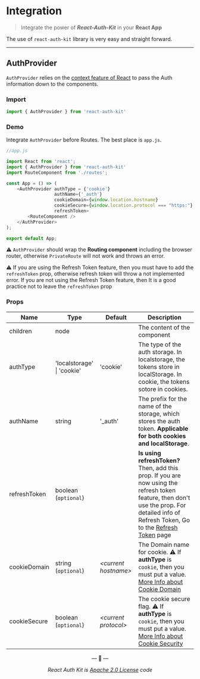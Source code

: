 # Integration

> Integrate the power of _**React-Auth-Kit**_ in your **React App**

The use of `react-auth-kit` library is very easy and straight forward.


<div data-ea-publisher="authkitarkadipme" data-ea-type="image"></div>

---
## AuthProvider

`AuthProvider` relies on the [context feature of React](https://reactjs.org/docs/context.html) to pass the Auth information down
to the components.

### Import
```javascript
import { AuthProvider } from 'react-auth-kit'
```

### Demo

Integrate `AuthProvider` before Routes. The best place is `app.js`.


```javascript
//app.js

import React from 'react';
import { AuthProvider } from 'react-auth-kit'
import RouteComponent from './routes';

const App = () => (
    <AuthProvider authType = {'cookie'}
                  authName={'_auth'}
                  cookieDomain={window.location.hostname}
                  cookieSecure={window.location.protocol === "https:"}
                  refreshToken>
        <RouteComponent />
    </AuthProvider>
);

export default App;
```

⚠️ `AuthProvider` should wrap the **Routing component** including the browser router,
otherwise `PrivateRoute` will not work and throws an error.

⚠️ If you are using the Refresh Token feature, then you must have to add the `refreshToken` prop,
otherwise refresh token will throw a not implemented error. If you are not using the Refresh Token feature,
then It is a good practice not to leave the `refreshToken` prop

### Props

| Name         | Type                       | Default          | Description                                                                                                                                                                         |
|--------------|----------------------------|------------------|-------------------------------------------------------------------------------------------------------------------------------------------------------------------------------------|
| children     | node                       |                  | The content of the component                                                                                                                                                        |
| authType     | 'localstorage' \| 'cookie' | 'cookie'         | The type of the auth storage.  In localstorage, the tokens store in localStorage. In cookie, the tokens sotore in cookies.                                                          |
| authName     | string                     | '_auth'          | The prefix for the name of the storage, which stores the auth token.  **Applicable for both cookies and localStorage**.                                                                                |
| refreshToken | boolean   (`optional`)     |                  | **Is using refreshToken?** Then, add this prop.  If you are now using the refresh token feature, then don't use the prop. For detailed info of Refresh Token, Go to the [Refresh Token](../refreshtoken) page |
| cookieDomain | string   (`optional`)      | _<current hostname\>_ | The Domain name for cookie. ⚠ If **authType** is `cookie`, then you must put a value. [More Info about Cookie Domain](https://developer.mozilla.org/en-US/docs/Web/HTTP/Cookies) |
| cookieSecure | boolean  (`optional`)      | _<current protocol\>_ | The cookie secure flag. ⚠ If **authType** is `cookie`, then you must put a value. [More Info about Cookie Security](https://developer.mozilla.org/en-US/docs/Web/HTTP/Cookies)         |

<p align="center">&mdash; 🔑  &mdash;</p>
<p align="center"><i>React Auth Kit is <a href="https://github.com/react-auth-kit/react-auth-kit/blob/master/LICENSE">Apache 2.0 License</a> code</i></p>
